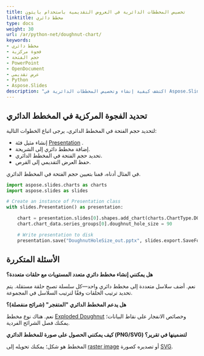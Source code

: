 ```yaml
---
title: تخصيص المخططات الدائرية في العروض التقديمية باستخدام بايثون
linktitle: مخطط دائري
type: docs
weight: 30
url: /ar/python-net/doughnut-chart/
keywords:
- مخطط دائري
- فجوة مركزية
- حجم الفتحة
- PowerPoint
- OpenDocument
- عرض تقديمي
- Python
- Aspose.Slides
description: "اكتشف كيفية إنشاء وتخصيص المخططات الدائرية في Aspose.Slides for Python via .NET، مع دعم تنسيقات PowerPoint و OpenDocument للعروض التقديمية الديناميكية."
---
```


## **تحديد الفجوة المركزية في المخطط الدائري**  
لتحديد حجم الفتحة في المخطط الدائري، يرجى اتباع الخطوات التالية:

- إنشاء مثيل فئة [Presentation](https://reference.aspose.com/slides/python-net/aspose.slides/presentation/) .
- إضافة مخطط دائري إلى الشريحة.
- تحديد حجم الفتحة في المخطط الدائري.
- حفظ العرض التقديمي إلى القرص.

في المثال أدناه، قمنا بتعيين حجم الفتحة في المخطط الدائري.

```py
import aspose.slides.charts as charts
import aspose.slides as slides

# Create an instance of Presentation class
with slides.Presentation() as presentation:

    chart = presentation.slides[0].shapes.add_chart(charts.ChartType.DOUGHNUT, 50, 50, 400, 400)
    chart.chart_data.series_groups[0].doughnut_hole_size = 90

    # Write presentation to disk
    presentation.save("DoughnutHoleSize_out.pptx", slides.export.SaveFormat.PPTX)
```

## **الأسئلة المتكررة**

**هل يمكنني إنشاء مخطط دائري متعدد المستويات مع حلقات متعددة؟**

نعم. أضف سلاسل متعددة إلى مخطط دائري واحد—كل سلسلة تصبح حلقة مستقلة. يتم تحديد ترتيب الحلقات وفقًا لترتيب السلاسل في المجموعة.

**هل يدعم المخطط الدائري "المتفجر" (شرائح منفصلة)؟**

نعم. هناك نوع مخطط [Exploded Doughnut](https://reference.aspose.com/slides/python-net/aspose.slides.charts/charttype/) وخصائص الانفجار على نقاط البيانات؛ يمكنك فصل الشرائح الفردية.

**كيف يمكنني الحصول على صورة للمخطط الدائري (PNG/SVG) لتضمينها في تقرير؟**

المخطط هو شكل؛ يمكنك تحويله إلى [raster image](https://reference.aspose.com/slides/python-net/aspose.slides/shape/get_image/) أو تصديره كصورة [SVG](https://reference.aspose.com/slides/python-net/aspose.slides/shape/write_as_svg/).